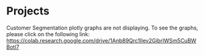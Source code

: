 # Projects
Customer Segmentation plotly graphs are not displaying.  To see the graphs, please click on the following link:
https://colab.research.google.com/drive/1Anb89Qrc1lIev2GibrlWSm5CuBWBotl7

